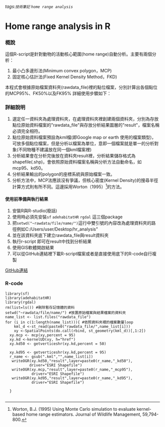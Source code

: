 ###### tags:`技術筆記` `home range analysis`
# Home range analysis in R
### 概說
這個R-script是針對動物的活動核心範圍(home range)自動分析。主要有兩個分析：
1.  最小凸多邊形法(Minimum convex polygon，MCP)
2.  固定核心估計法(Fixed Kernel Density Method，FKD)

本程式會根據原始檔案資料夾(rawdata_file)裡的點位檔案，分別計算出各個點位的MCP95%、FK50%以及FK95%
詳細使用步驟如下：

### 詳細說明
1. 選定任一資料夾為處理資料夾，在處理資料夾裡創建兩個資料夾，分別為存放點位原始資料檔案的"rawdata_file"與存放分析結果圖層的"result"，檔案名稱必須完全相符。
2. 點位原始資料檔案預設為kml檔(即Google map or earth 使用的檔案類型)，可放多個點位檔案，但是分析以檔案為單位，意即一個檔案就是單一的分析對象(不同物種不建議放在同一個kml檔案裡)
3. 分析結果會在分析完後放在資料夾result裡，分析結果儲存格式為shapefile(.shp)，會依照原始資料檔案名稱與分析方法自動命名，如mcp95、kd50。
4. 分析結果輸出的polygon的座標系統與原始檔案一致。
5. 分析方法中，MCP法應該沒有爭議，但核心密度(Kernel Density)的搜尋半徑計算方式則有所不同。這邊採用Worton（1995）[^1]的方法。
#### 使用前準備與執行結果
1. 安裝R與R-studio(廢話)
1. 使用時必須先安裝`sf` `adehabitatHR` `rgdal` 這三個package
8. 把`setwd("~rawdata/file/name/")`這行中雙引號的內容改為處理資料夾的路徑例如C:/Users/user/Desktop/hr_analysis"
9. 並在該資料夾底下建立rawdata_file與result資料夾
10. 執行r-script 即可在result中找到分析結果
11. 使用GIS軟體開啟結果
12. 可以從GitHub連結裡下載R-script檔案或者是直接使用底下的R-code自行複製

[GitHub連結](https://github.com/joker33006/R-work/tree/master/home_range)

[^1]:Worton, B.J. (1995) Using Monte Carlo simulation to evaluate kernel-based home range estimators. Journal of Wildlife Management, 59,794-800.
### R-code
```{R}
library(sf)
library(adehabitatHR)
library(rgdal)
rm(list=ls()) #刪除暫存記憶體的資料
setwd("~rawdata/file/name/") #放置原始檔案與結果檔案的資料夾
name_list <- list.files("rawdata_file")
for (i in c(1:length(name_list))){ #依照資料夾裡的檔案數量loop
    kml_d <-st_read(paste0("rawdata_file/",name_list[i]))
    xy <-SpatialPoints(do.call(rbind, st_geometry(kml_d))[,1:2])
  xy.mcp <- mcp(xy,percent = 95)
  xy.kd <-kernelUD(xy, h="href")
  xy.kd50 <- getverticeshr(xy.kd,percent = 50)

  xy.kd95 <- getverticeshr(xy.kd,percent = 95)
  r_name <- gsub(".kml","",name_list[i])
   writeOGR(xy.kd50,"result",layer=paste0(r_name,"_kd50"),
           driver="ESRI Shapefile")
   writeOGR(xy.mcp,"result",layer=paste0(r_name,"_mcp95"),
            driver="ESRI Shapefile")
   writeOGR(xy.kd95,"result",layer=paste0(r_name,"_kd95"),
            driver="ESRI Shapefile")
 
  }


```